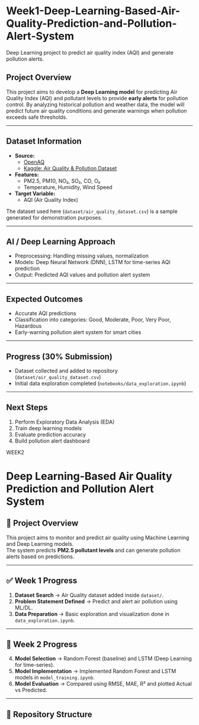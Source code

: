 # Week1-Deep-Learning-Based-Air-Quality-Prediction-and-Pollution-Alert-System
Deep Learning project to predict air quality index (AQI) and generate pollution alerts.


## Project Overview
This project aims to develop a **Deep Learning model** for predicting Air Quality Index (AQI) and pollutant levels to provide **early alerts** for pollution control. By analyzing historical pollution and weather data, the model will predict future air quality conditions and generate warnings when pollution exceeds safe thresholds.

---

##  Dataset Information

- **Source:**
  - [OpenAQ](https://openaq.org/)
  - [Kaggle: Air Quality & Pollution Dataset](https://www.kaggle.com/datasets/rohanrao/air-quality-data-in-india)
- **Features:**
  - PM2.5, PM10, NO₂, SO₂, CO, O₃
  - Temperature, Humidity, Wind Speed
- **Target Variable:**
  - AQI (Air Quality Index)

The dataset used here (`dataset/air_quality_dataset.csv`) is a sample generated for demonstration purposes.

---

##  AI / Deep Learning Approach
- Preprocessing: Handling missing values, normalization
- Models: Deep Neural Network (DNN), LSTM for time-series AQI prediction
- Output: Predicted AQI values and pollution alert system

---

##  Expected Outcomes
- Accurate AQI predictions
- Classification into categories: Good, Moderate, Poor, Very Poor, Hazardous
- Early-warning pollution alert system for smart cities

---

##  Progress (30% Submission)
- Dataset collected and added to repository (`dataset/air_quality_dataset.csv`)
- Initial data exploration completed (`notebooks/data_exploration.ipynb`)

---

##  Next Steps
1. Perform Exploratory Data Analysis (EDA)
2. Train deep learning models
3. Evaluate prediction accuracy
4. Build pollution alert dashboard







WEEK2


# Deep Learning-Based Air Quality Prediction and Pollution Alert System

## 📌 Project Overview
This project aims to monitor and predict air quality using Machine Learning and Deep Learning models.  
The system predicts **PM2.5 pollutant levels** and can generate pollution alerts based on predictions.  

---

## ✅ Week 1 Progress
1. **Dataset Search** → Air Quality dataset added inside `dataset/`.  
2. **Problem Statement Defined** → Predict and alert air pollution using ML/DL.  
3. **Data Preparation** → Basic exploration and visualization done in `data_exploration.ipynb`.

---

## 🚀 Week 2 Progress
4. **Model Selection** → Random Forest (baseline) and LSTM (Deep Learning for time-series).  
5. **Model Implementation** → Implemented Random Forest and LSTM models in `model_training.ipynb`.  
6. **Model Evaluation** → Compared using RMSE, MAE, R² and plotted Actual vs Predicted.  

---

## 📂 Repository Structure

